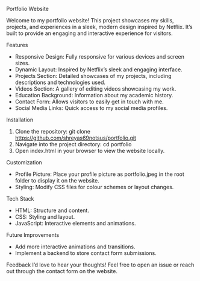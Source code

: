 Portfolio Website

Welcome to my portfolio website! This project showcases my skills, projects, and experiences in a sleek, modern design inspired by Netflix. It’s built to provide an engaging and interactive experience for visitors.

Features

- Responsive Design: Fully responsive for various devices and screen sizes.
- Dynamic Layout: Inspired by Netflix’s sleek and engaging interface.
- Projects Section: Detailed showcases of my projects, including descriptions and technologies used.
- Videos Section: A gallery of editing videos showcasing my work.
- Education Background: Information about my academic history.
- Contact Form: Allows visitors to easily get in touch with me.
- Social Media Links: Quick access to my social media profiles.

Installation
1. Clone the repository: git clone https://github.com/shreyas69notsus/portfolio.git
2. Navigate into the project directory: cd portfolio
3. Open index.html in your browser to view the website locally.

Customization
- Profile Picture: Place your profile picture as portfolio.jpeg in the root folder to display it on the website.
- Styling: Modify CSS files for colour schemes or layout changes.

Tech Stack
- HTML: Structure and content.
- CSS: Styling and layout.
- JavaScript: Interactive elements and animations.

Future Improvements
- Add more interactive animations and transitions.
- Implement a backend to store contact form submissions.

Feedback
I’d love to hear your thoughts! Feel free to open an issue or reach out through the contact form on the website.
